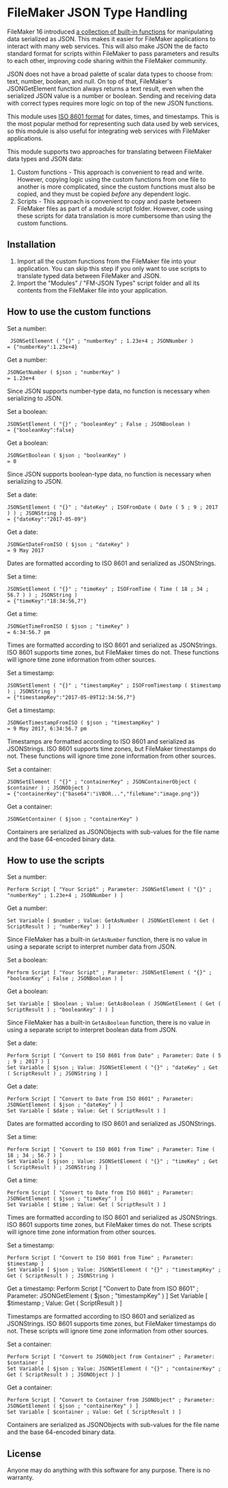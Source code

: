 # FileMaker JSON Type Handling

FileMaker 16 introduced [a collection of built-in functions][1] for manipulating data serialized as JSON. This makes it easier for FileMaker applications to interact with many web services. This will also make JSON the de facto standard format for scripts within FileMaker to pass parameters and results to each other, improving code sharing within the FileMaker community.

[1]: https://fmhelp.filemaker.com/help/16/fmp/en/#page/FMP_Help/json-functions.html "FileMaker documentation on JSON functions"

JSON does not have a broad palette of scalar data types to choose from: text, number, boolean, and null. On top of that, FileMaker's JSONGetElement function always returns a text result, even when the serialized JSON value is a number or boolean. Sending and receiving data with correct types requires more logic on top of the new JSON functions.

This module uses [ISO 8601 format][2] for dates, times, and timestamps. This is the most popular method for representing such data used by web services, so this module is also useful for integrating web services with FileMaker applications.

[2]: https://en.wikipedia.org/wiki/ISO_8601 "ISO 8601 on Wikipedia"

This module supports two approaches for translating between FileMaker data types and JSON data:
1. Custom functions - This approach is convenient to read and write. However, copying logic using the custom functions from one file to another is more complicated, since the custom functions must also be copied, and they must be copied _before_ any dependent logic.
2. Scripts - This approach is convenient to copy and paste between FileMaker files as part of a module script folder. However, code using these scripts for data translation is more cumbersome than using the custom functions.

## Installation

1. Import all the custom functions from the FileMaker file  into your application. You can skip this step if you only want to use scripts to translate typed data between FileMaker and JSON.
2. Import the "Modules" / "FM-JSON Types" script folder and all its contents from the FileMaker file into your application.

## How to use the custom functions

Set a number:

	 JSONSetElement ( "{}" ; "numberKey" ; 1.23e+4 ; JSONNumber )
	= {"numberKey":1.23e+4}

Get a number:

	JSONGetNumber ( $json ; "numberKey" )
	= 1.23e+4

Since JSON supports number-type data, no function is necessary when serializing to JSON.

Set a boolean:

	JSONSetElement ( "{}" ; "booleanKey" ; False ; JSONBoolean )
	= {"booleanKey":false}
	
Get a boolean:

	JSONGetBoolean ( $json ; "booleanKey" )
	= 0

Since JSON supports boolean-type data, no function is necessary when serializing to JSON.

Set a date:

	JSONSetElement ( "{}" ; "dateKey" ; ISOFromDate ( Date ( 5 ; 9 ; 2017 ) ) ; JSONString )
	= {"dateKey":"2017-05-09"}

Get a date:

	JSONGetDateFromISO ( $json ; "dateKey" )
	= 9 May 2017

Dates are formatted according to ISO 8601 and serialized as JSONStrings.

Set a time:

	JSONSetElement ( "{}" ; "timeKey" ; ISOFromTime ( Time ( 18 ; 34 ; 56.7 ) ) ; JSONString )
	= {"timeKey":"18:34:56,7"}

Get a time:

	JSONGetTimeFromISO ( $json ; "timeKey" )
	= 6:34:56.7 pm

Times are formatted according to ISO 8601 and serialized as JSONStrings. ISO 8601 supports time zones, but FileMaker times do not. These functions will ignore time zone information from other sources.

Set a timestamp:

	JSONSetElement ( "{}" ; "timestampKey" ; ISOFromTimestamp ( $timestamp ) ; JSONString )
	= {"timestampKey":"2017-05-09T12:34:56,7"}

Get a timestamp:

	JSONGetTimestampFromISO ( $json ; "timestampKey" )
	= 9 May 2017, 6:34:56.7 pm

Timestamps are formatted according to ISO 8601 and serialized as JSONStrings. ISO 8601 supports time zones, but FileMaker timestamps do not. These functions will ignore time zone information from other sources.

Set a container:

	JSONSetElement ( "{}" ; "containerKey" ; JSONContainerObject ( $container ) ; JSONObject )
	= {"containerKey":{"base64":"iVBOR...","fileName":"image.png"}}

Get a container:

	JSONGetContainer ( $json ; "containerKey" )

Containers are serialized as JSONObjects with sub-values for the file name and the base 64-encoded binary data.

## How to use the scripts

Set a number:

	Perform Script [ "Your Script" ; Parameter: JSONSetElement ( "{}" ; "numberKey" ; 1.23e+4 ; JSONNumber ) ]

Get a number:

	Set Variable [ $number ; Value: GetAsNumber ( JSONGetElement ( Get ( ScriptResult ) ; "numberKey" ) ) ]

Since FileMaker has a built-in `GetAsNumber` function, there is no value in using a separate script to interpret number data from JSON.

Set a boolean:

	Perform Script [ "Your Script" ; Parameter: JSONSetElement ( "{}" ; "booleanKey" ; False ; JSONBoolean ) ]

Get a boolean:

	Set Variable [ $boolean ; Value: GetAsBoolean ( JSONGetElement ( Get ( ScriptResult ) ; "booleanKey" ) ) ]

Since FileMaker has a built-in `GetAsBoolean` function, there is no value in using a separate script to interpret boolean data from JSON.

Set a date:

	Perform Script [ "Convert to ISO 8601 from Date" ; Parameter: Date ( 5 ; 9 ; 2017 ) ]
	Set Variable [ $json ; Value: JSONSetElement ( "{}" ; "dateKey" ; Get ( ScriptResult ) ; JSONString ) ]

Get a date:

	Perform Script [ "Convert to Date from ISO 8601" ; Parameter: JSONGetElement ( $json ; "dateKey" ) ]
	Set Variable [ $date ; Value: Get ( ScriptResult ) ]

Dates are formatted according to ISO 8601 and serialized as JSONStrings.

Set a time:

	Perform Script [ "Convert to ISO 8601 from Time" ; Parameter: Time ( 18 ; 34 ; 56.7 ) ]
	Set Variable [ $json ; Value: JSONSetElement ( "{}" ; "timeKey" ; Get ( ScriptResult ) ; JSONString ) ]

Get a time:

	Perform Script [ "Convert to Date from ISO 8601" ; Parameter: JSONGetElement ( $json ; "timeKey" ) ]
	Set Variable [ $time ; Value: Get ( ScriptResult ) ]

Times are formatted according to ISO 8601 and serialized as JSONStrings. ISO 8601 supports time zones, but FileMaker times do not. These scripts will ignore time zone information from other sources.

Set a timestamp:
 
	Perform Script [ "Convert to ISO 8601 from Time" ; Parameter: $timestamp ]
	Set Variable [ $json ; Value: JSONSetElement ( "{}" ; "timestampKey" ; Get ( ScriptResult ) ; JSONString )

Get a timestamp:
	Perform Script [ "Convert to Date from ISO 8601" ; Parameter: JSONGetElement ( $json ; "timestampKey" ) ]
	Set Variable [ $timestamp ; Value: Get ( ScriptResult ) ]

Timestamps are formatted according to ISO 8601 and serialized as JSONStrings. ISO 8601 supports time zones, but FileMaker timestamps do not. These scripts will ignore time zone information from other sources.

Set a container:

	Perform Script [ "Convert to JSONObject from Container" ; Parameter: $container ]
	Set Variable [ $json ; Value: JSONSetElement ( "{}" ; "containerKey" ; Get ( ScriptResult ) ; JSONObject ) ]

Get a container:

	Perform Script [ "Convert to Container from JSONObject" ; Parameter: JSONGetElement ( $json ; "containerKey" ) ]
	Set Variable [ $container ; Value: Get ( ScriptResult ) ]

Containers are serialized as JSONObjects with sub-values for the file name and the base 64-encoded binary data.

## License

Anyone may do anything with this software for any purpose. There is no warranty.